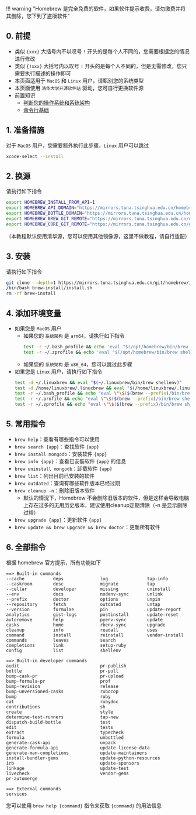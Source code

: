 !!! warning "Homebrew 是完全免费的软件，如果软件提示收费，请勿缴费并将其删除，您下到了盗版软件"

## 0. 前提  
- 类似 `{xxx}` 大括号内不以叹号 `!` 开头的是每个人不同的，您需要根据您的情况进行修改  
- 类似 `{!xxx}` 大括号内以叹号 `!` 开头的是每个人不同的，但是无需修改，您只需要执行描述的操作即可  
- 本页面适用于 `MacOS` 和 `Linux` 用户，请甄别您的系统类型  
- 本页面使用 `清华大学开源软件站` 驱动，您可自行更换软件源  
- 前置知识
    - [判断您的操作系统和系统架构](../计算机基础/判断您的操作系统和系统架构.md)  
    - [命令行基础](../计算机基础/命令行基础.md)  

## 1. 准备措施  
对于 `MacOS` 用户，您需要额外执行此步骤，`Linux` 用户可以跳过  
```bash
xcode-select --install
```

## 2. 换源  
请执行如下指令  
```bash
export HOMEBREW_INSTALL_FROM_API=1
export HOMEBREW_API_DOMAIN="https://mirrors.tuna.tsinghua.edu.cn/homebrew-bottles/api"
export HOMEBREW_BOTTLE_DOMAIN="https://mirrors.tuna.tsinghua.edu.cn/homebrew-bottles"
export HOMEBREW_BREW_GIT_REMOTE="https://mirrors.tuna.tsinghua.edu.cn/git/homebrew/brew.git"
export HOMEBREW_CORE_GIT_REMOTE="https://mirrors.tuna.tsinghua.edu.cn/git/homebrew/homebrew-core.git"
```
（本教程默认使用清华源，您可以使用其他镜像源，这里不做教程，请自行适配）  

## 3. 安装  
请执行如下指令  
```bash
git clone --depth=1 https://mirrors.tuna.tsinghua.edu.cn/git/homebrew/install.git brew-install
/bin/bash brew-install/install.sh
rm -rf brew-install
```

## 4. 添加环境变量  
- 如果您是 `MacOS` 用户
    - 如果您的 `系统架构` 是 `arm64`，请执行如下指令  
        ```bash
        test -r ~/.bash_profile && echo 'eval "$(/opt/homebrew/bin/brew shellenv)"' >> ~/.bash_profile
        test -r ~/.zprofile && echo 'eval "$(/opt/homebrew/bin/brew shellenv)"' >> ~/.zprofile
        ```
    - 如果您的 `系统架构` 是 `x86_64`，您可以跳过此步骤  
- 如果您是 `Linux` 用户，请执行如下指令  
    ```bash
    test -d ~/.linuxbrew && eval "$(~/.linuxbrew/bin/brew shellenv)"
    test -d /home/linuxbrew/.linuxbrew && eval "$(/home/linuxbrew/.linuxbrew/bin/brew shellenv)"
    test -r ~/.bash_profile && echo "eval \"\$($(brew --prefix)/bin/brew shellenv)\"" >> ~/.bash_profile
    test -r ~/.profile && echo "eval \"\$($(brew --prefix)/bin/brew shellenv)\"" >> ~/.profile
    test -r ~/.zprofile && echo "eval \"\$($(brew --prefix)/bin/brew shellenv)\"" >> ~/.zprofile
    ```

## 5. 常用指令  
- `brew help`：查看有哪些指令可以使用  
- `brew search {app}`：查找软件 `{app}`  
- `brew install mongodb`：安裝软件 `{app}`  
- `brew info {app}`：查看已安裝软件 `{app}` 的信息  
- `brew uninstall mongodb`：卸载软件 `{app}`  
- `brew list`：列出目前已安裝的软件  
- `brew outdated`：查询有哪些软件版本已经过期  
- `brew cleanup -n`：刪除旧版本软件  
    - 默认的情況下，Homebrew 不会删除旧版本的软件，但是这样会导致电脑上存在过多的无用历史版本，建议使用cleanup定期清除（-n 是显示删除过程）  
- `brew upgrade {app}`：更新软件 `{app}`  
- `brew update && brew upgrade && brew doctor`：更新所有软件  

## 6. 全部指令  
根据 homebrew 官方提示，所有功能如下  
```
==> Built-in commands
--cache           deps              log               tap-info
--caskroom        desc              migrate           tap
--cellar          developer         missing           uninstall
--env             docs              nodenv-sync       unlink
--prefix          doctor            options           unpin
--repository      fetch             outdated          untap
--version         formulae          pin               update-report
analytics         gist-logs         postinstall       update-reset
autoremove        help              pyenv-sync        update
casks             home              rbenv-sync        upgrade
cleanup           info              readall           uses
command           install           reinstall         vendor-install
commands          leaves            search
completions       link              setup-ruby
config            list              shellenv

==> Built-in developer commands
audit                               pr-publish
bottle                              pr-pull
bump-cask-pr                        pr-upload
bump-formula-pr                     prof
bump-revision                       release
bump-unversioned-casks              rubocop
bump                                ruby
cat                                 rubydoc
contributions                       sh
create                              style
determine-test-runners              tap-new
dispatch-build-bottle               test
edit                                tests
extract                             typecheck
formula                             unbottled
generate-cask-api                   unpack
generate-formula-api                update-license-data
generate-man-completions            update-maintainers
install-bundler-gems                update-python-resources
irb                                 update-sponsors
linkage                             update-test
livecheck                           vendor-gems
pr-automerge

==> External commands
services
```
您可以使用 `brew help {command}` 指令来获取 `{command}` 的用法信息  